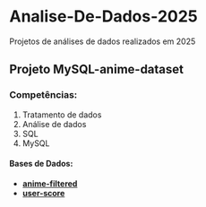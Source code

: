 # Analise-De-Dados-2025
Projetos de análises de dados realizados em 2025

## Projeto MySQL-anime-dataset
### Competências:
1. Tratamento de dados
2. Análise de dados
3. SQL
4. MySQL
#### Bases de Dados:
- **[anime-filtered](https://www.kaggle.com/datasets/dbdmobile/myanimelist-dataset?select=anime-filtered.csv)**  
- **[user-score](https://www.kaggle.com/datasets/dbdmobile/myanimelist-dataset?select=users-score-2023.csv)**  
